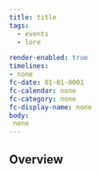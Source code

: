 ```yaml
---
title: title
tags:
  - events
  - lore

render-enabled: true
timelines:
- none
fc-date: 01-01-0001
fc-calendar: none
fc-category: none
fc-display-name: none
body:
 none
---
```

## Overview